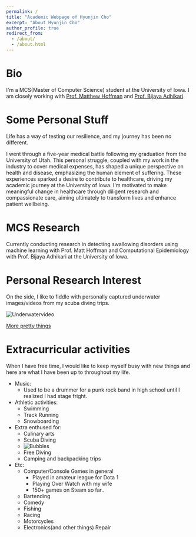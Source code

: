 ```yaml
---
permalink: /
title: "Academic Webpage of Hyunjin Cho"
excerpt: "About Hyunjin Cho"
author_profile: true
redirect_from: 
  - /about/
  - /about.html
---
```


Bio
======
I'm a MCS(Master of Computer Science) student at the University of Iowa. I am closely working with [Prof. Matthew Hoffman](https://uihc.org/providers/matthew-hoffman) and [Prof. Bijaya Adhikari](https://cs.uiowa.edu/people/bijaya-adhikari).

Some Personal Stuff
======
Life has a way of testing our resilience, and my journey has been no different. 

I went through a five-year medical battle following my graduation from the University of Utah. This personal struggle, coupled with my work in the industry to cover medical expenses, has shaped a unique perspective on health and disease, emphasizing the human element of suffering. These experiences sparked a desire to contribute to healthcare, driving my academic journey at the University of Iowa. I'm motivated to make meaningful change in healthcare through diligent research and compassionate care, aiming ultimately to transform lives and enhance patient wellbeing.


MCS Research
======
Currently conducting research in detecting swallowing disorders using machine learning with Prof. Matt Hoffman and Computational Epidemiology with Prof. Bijaya Adhikari at the University of Iowa.

Personal Research Interest
======
On the side, I like to fiddle with personally captured underwater images/videos from my scuba diving trips.

<!-- ![Underwatervideo](http://UIowaJinCho.github.io/files/videos/Underwater.mp4) -->
![Underwatervideo](http://UIowaJinCho.github.io/images/Underwater.gif)


[More pretty things](https://www.linkedin.com/posts/ipdiss_gopro-diveroid-underwatercamera-activity-6912387474770075648-sKWI?utm_source=share&utm_medium=member_desktop)


Extracurricular activities
======
When I have free time, I would like to keep myself busy with new things and here are what I have been up to throughout my life.

* Music:
  * Used to be a drummer for a punk rock band in high school until I realized I had stage fright.
* Athletic activities:
  * Swimming 
  * Track Running 
  * Snowboarding
* Extra enthused for:
  * Culinary arts
  * Scuba Diving
  * ![Bubbles](http://UIowaJinCho.github.io/images/Bubbles.gif)
  * Free Diving
  * Camping and backpacking trips
* Etc:
  * Computer/Console Games in general
    * Played in amateur league for Dota 1
    * Playing Over Watch with my wife
    * 150+ games on Steam so far..
  * Bartending
  * Comedy
  * Fishing
  * Racing
  * Motorcycles
  * Electronics(and other things) Repair
